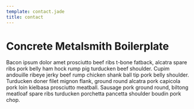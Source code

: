 ```yaml
---
template: contact.jade
title: contact
---
```


# Concrete Metalsmith Boilerplate

Bacon ipsum dolor amet prosciutto beef ribs t-bone fatback, alcatra spare ribs pork belly ham hock rump pig turducken beef shoulder. Cupim andouille ribeye jerky beef rump chicken shank ball tip pork belly shoulder. Turducken doner filet mignon flank, ground round alcatra pork capicola pork loin kielbasa prosciutto meatball. Sausage pork ground round, biltong meatloaf spare ribs turducken porchetta pancetta shoulder boudin pork chop.
